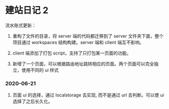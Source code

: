 # 建站日记 2

流水账式更新：

1. 重构了文件的目录，将 server 端的代码都迁移到了 server 文件夹下面，整个项目通过 workspaces 结构构建。server 端和 client 端互不影响。

2. client 端添加了打包 script，支持了只打包某一页面的功能。

3. 新增了一个页面，可以根据路由地址跳转相应的页面。两个页面可以完全独立，使用不同的 ui 样式

### 2020-06-21

1. 页面 ui 的选择，通过 localstorage 去实现, 而不是通过 url 去判断。可以使 ui 选择了之后长久化。
